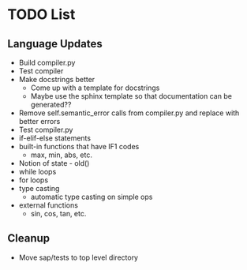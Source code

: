 # TODO List

## Language Updates
- Build compiler.py
- Test compiler
- Make docstrings better
  - Come up with a template for docstrings
  - Maybe use the sphinx template so that documentation can be generated??
- Remove self.semantic\_error calls from compiler.py and replace with better errors
- Test compiler.py
- if-elif-else statements
- built-in functions that have IF1 codes
  - max, min, abs, etc.
- Notion of state - old()
- while loops
- for loops
- type casting
  - automatic type casting on simple ops
- external functions
  - sin, cos, tan, etc.

## Cleanup
- Move sap/tests to top level directory
